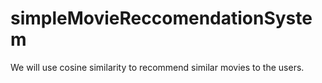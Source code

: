 # simpleMovieReccomendationSystem
We will use cosine similarity to recommend similar movies to the users.
